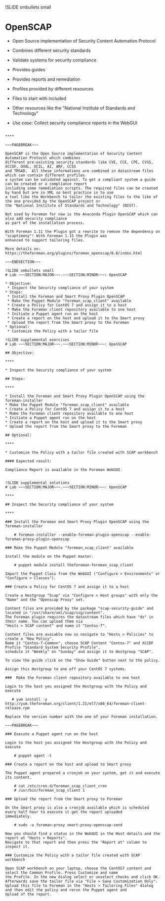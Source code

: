!SLIDE smbullets small
# OpenSCAP

* Open Source implementation of Security Content Automation Protocol
* Combines different security standards
* Validate systems for security compliance
 * Provides guides
 * Provides reports and remediation
* Profiles provided by different resources
 * Files to start with included
 * Other resources like the "National Institute of Standards and Technology"

* _Use case:_ Collect security compliance reports in the WebGUI

~~~SECTION:handouts~~~

****

~~~PAGEBREAK~~~

OpenSCAP is the Open Source implementation of Security Content Automation Protocol which combines
different pre-existing security standards like CVE, CCE, CPE, CVSS, XCCDF, OVAL, OCIL, AI, ARF, CCSS
and TMSAD.  All these informations are combined in datastream files which can contain different profiles
a system can be validated against. To get a compliant system a guide can be created or a compliance report
including some remediation scripts. The required files can be created by hand but are in XML so best practice is to use
a tool like the Workbench to tailor the existing files to the like of the one provided by the OpenSCAP project or
the "National Institute of Standards and Technology" (NIST).

Not used by Foreman for now is the Anaconda Plugin OpenSCAP which can also add security compliance
as part of the installation process.

With Foreman 1.11 the Plugin got a rewrite to remove the dependency on "scaptimony"! With Foreman 1.15 the Plugin was
enhanced to support tailoring files.

More details on: https://theforeman.org/plugins/foreman_openscap/0.8/index.html

~~~ENDSECTION~~~

!SLIDE smbullets small
# Lab ~~~SECTION:MAJOR~~~.~~~SECTION:MINOR~~~: OpenSCAP

* Objective:
 * Inspect the Security compliance of your system
* Steps:
 * Install the Foreman and Smart Proxy Plugin OpenSCAP
 * Make the Puppet Module "foreman_scap_client" available
 * Create a Policy for CentOS 7 and assign it to a host
 * Make the Foreman client repository available to one host
 * Initiate a Puppet agent run on the host
 * Create a report on the host and upload it to the Smart proxy
 * Upload the report from the Smart proxy to the Foreman
* Optional:
 * Customize the Policy with a tailor file

!SLIDE supplemental exercises
# Lab ~~~SECTION:MAJOR~~~.~~~SECTION:MINOR~~~: OpenSCAP

## Objective:

****

* Inspect the Security compliance of your system

## Steps:

****

* Install the Foreman and Smart Proxy Plugin OpenSCAP using the foreman-installer
* Make the Puppet Module "foreman_scap_client" available
* Create a Policy for CentOS 7 and assign it to a host
* Make the Foreman client repository available to one host
* Initiate a Puppet agent run on the host
* Create a report on the host and upload it to the Smart proxy
* Upload the report from the Smart proxy to the Foreman

## Optional:

****

* Customize the Policy with a tailor file created with SCAP workbench

#### Expected result:

Compliance Report is available in the Foreman WebGUI.


!SLIDE supplemental solutions
# Lab ~~~SECTION:MAJOR~~~.~~~SECTION:MINOR~~~: OpenSCAP

****

## Inspect the Security compliance of your system

****

### Install the Foreman and Smart Proxy Plugin OpenSCAP using the foreman-installer

    # foreman-installer --enable-foreman-plugin-openscap --enable-foreman-proxy-plugin-openscap

### Make the Puppet Module "foreman_scap_client" available

Install the module on the Puppet master.

    # puppet module install theforeman-foreman_scap_client

Import the Puppet Class from the WebGUI ("Configure > Environments" or "Configure > Classes").

### Create a Policy for CentOS 7 and assign it to a host

Create a Hostgroup "Scap" via "Configure > Host groups" with only the "Name" and the "Openscap Proxy" set.

Content files are provided by the package "scap-security-guide" and located in "/usr/share/xml/scap/ssg/content".
The Foreman plugin requires the datastream files which have "ds" in their name. You can upload them via
"Hosts > SCAP content" and name it "Centos-7".

Content files are avaiable now so navigate to "Hosts > Policies" to create a "New Policy".
Name it "Centos-7-Common", choose SCAP Content "Centos-7" and XCCDF Profile "Standard System Security Profile",
schedule it "Weekly" on "Sunday" and assign it to Hostgroup "SCAP".

To view the guide click on the "Show Guide" button next to the policy.

Assign this Hostgroup to one off your CentOS 7 systems.

###  Make the Foreman client repository available to one host

Login to the host you assigned the Hostgroup with the Policy and execute

   # yum install -y http://yum.theforeman.org/client/1.21/el7/x86_64/foreman-client-release.rpm

Replace the version number with the one of your Foreman installation.

~~~PAGEBREAK~~~

### Execute a Puppet agent run on the host

Login to the host you assigned the Hostgroup with the Policy and execute

    # puppet agent -t

### Create a report on the host and upload to Smart proxy

The Puppet agent prepared a cronjob on your system, get it and execute its content.

    # cat /etc/cron.d/foreman_scap_client_cron
    # /usr/bin/foreman_scap_client 1

### Upload the report from the Smart proxy to Foreman

On the Smart proxy is also a cronjob available which is scheduled every half hour to execute it get the report uploaded
immediately.

    # sudo -u foreman-proxy smart-proxy-openscap-send

Now you should find a status in the WebGUI in the Host details and the report at "Hosts > Reports".
Navigate to that report and then press the "Report at" column to inspect it.

### Customize the Policy with a tailor file created with SCAP workbench

Open SCAP workbench on your laptop, choose the CentOS7 content and select the Common Profile. Press Customize and name
the Profile. In the new dialog select or unselect checks and click OK. Afterwards save the tailor file via "File > Save Customization Only".
Upload this file to Foreman in the "Hosts > Tailoring Files" dialog and then edit the policy and rerun the Puppet agent and
Upload of the report.

